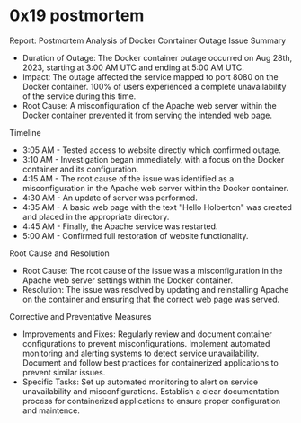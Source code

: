 # 0x19 postmortem
Report: Postmortem Analysis of Docker Conrtainer Outage
Issue Summary
* Duration of Outage: The Docker container outage occurred on Aug 28th, 2023, starting at 3:00 AM UTC and ending at 5:00 AM UTC.
* Impact: The outage affected the service mapped to port 8080 on the Docker container. 100% of users experienced a complete unavailability of the service during this time.
* Root Cause: A misconfiguration of the Apache web server within the Docker container prevented it from serving the intended web page.

Timeline
* 3:05 AM - Tested access to website directly which confirmed outage.
* 3:10 AM - Investigation began immediately, with a focus on the Docker container and its configuration.
* 4:15 AM - The root cause of the issue was identified as a misconfiguration in the Apache web server within the Docker container.
* 4:30 AM - An update of server was performed.
* 4:35 AM - A basic web page with the text "Hello Holberton" was created and placed in the appropriate directory.
* 4:45 AM - Finally, the Apache service was restarted.
* 5:00 AM - Confirmed full restoration of website functionality.

Root Cause and Resolution
* Root Cause: The root cause of the issue was a misconfiguration in the Apache web server settings within the Docker container.
* Resolution: The issue was resolved by updating and reinstalling Apache on the container and ensuring that the correct web page was served.

Corrective and Preventative Measures
* Improvements and Fixes: Regularly review and document container configurations to prevent misconfigurations. Implement automated monitoring and alerting systems to detect service unavailability. Document and follow best practices for containerized applications to prevent similar issues.
* Specific Tasks: Set up automated monitoring to alert on service unavailability and misconfigurations. Establish a clear documentation process for containerized applications to ensure proper configuration and maintence.
